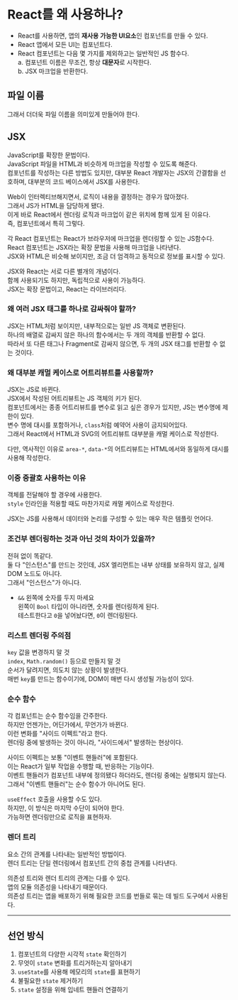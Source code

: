 # React를 왜 사용하나?

- React를 사용하면, 앱의 **재사용 가능한 UI요소**인 컴포넌트를 만들 수 있다. <br />
- React 앱에서 모든 UI는 컴포넌트다. <br />
- React 컴포넌트는 다음 몇 가지를 제외하고는 일반적인 JS 함수다. <br />
  a. 컴포넌트 이름은 무조건, 항상 **대문자**로 시작한다. <br />
  b. JSX 마크업을 반환한다.

## 파일 이름

그래서 더더욱 파일 이름을 의미있게 만들어야 한다.

## JSX

JavaScript를 확장한 문법이다. <br />
JavaScript 파일을 HTML과 비슷하게 마크업을 작성할 수 있도록 해준다. <br />
컴포넌트를 작성하는 다른 방법도 있지만, 대부분 React 개발자는 JSX의 간결함을 선호하며, 대부분의 코드 베이스에서 JSX를 사용한다.

Web이 인터렉티브해지면서, 로직이 내용을 결정하는 경우가 많아졌다. <br />
그래서 JS가 HTML을 담당하게 됐다. <br />
이게 바로 React에서 렌더링 로직과 마크업이 같은 위치에 함께 있게 된 이유다. <br />
즉, 컴포넌트에서 특히 그렇다.

각 React 컴포넌트는 React가 브라우저에 마크업을 렌더링할 수 있는 JS함수다. <br />
React 컴포넌트는 JSX라는 확장 문법을 사용해 마크업을 나타낸다. <br />
JSX와 HTML은 비슷해 보이지만, 조금 더 엄격하고 동적으로 정보를 표시할 수 있다.

JSX와 React는 서로 다른 별개의 개념이다. <br />
함께 사용되기도 하지만, 독립적으로 사용이 가능하다. <br />
JSX는 확장 문법이고, React는 라이브러리다.

### 왜 여러 JSX 태그를 하나로 감싸줘야 할까?

JSX는 HTML처럼 보이지만, 내부적으로는 일반 JS 객체로 변환된다. <br />
하나의 배열로 감싸지 않은 하나의 함수에서는 두 개의 객체를 반환할 수 없다. <br />
따라서 또 다른 태그나 Fragment로 감싸지 않으면, 두 개의 JSX 태그를 반환할 수 없는 것이다.

### 왜 대부분 캐멀 케이스로 어트리뷰트를 사용할까?

JSX는 JS로 바뀐다. <br />
JSX에서 작성된 어트리뷰트는 JS 객체의 키가 된다. <br />
컴포넌트에서는 종종 어트리뷰트를 변수로 읽고 싶은 경우가 있지만, JS는 변수명에 제한이 있다. <br />
변수 명에 대시를 포함하거나, `class`처럼 예약어 사용이 금지되어있다. <br />
그래서 React에서 HTML과 SVG의 어트리뷰트 대부분을 캐멀 케이스로 작성한다.

다만, 역사적인 이유로 `area-*`, `data-*`의 어트리뷰트는 HTML에서와 동일하게 대시를 사용해 작성한다.

### 이중 중괄호 사용하는 이유

객체를 전달해야 할 경우에 사용한다. <br />
`style` 인라인을 적용할 때도 마찬가지로 캐멀 케이스로 작성한다.

JSX는 JS를 사용해서 데이터와 논리를 구성할 수 있는 매우 작은 템플릿 언어다.

### 조건부 렌더링하는 것과 아닌 것의 차이가 있을까?

전혀 없이 똑같다. <br />
둘 다 "인스턴스"를 만드는 것인데, JSX 엘리먼트는 내부 상태를 보유하지 않고, 실제 DOM 노드도 아니다. <br />
그래서 "인스턴스"가 아니다.

- `&&` 왼쪽에 숫자를 두지 마세요 <br />
  왼쪽이 `Bool` 타입이 아니라면, 숫자를 렌더링하게 된다. <br />
  테스트한다고 `0`을 넣어놨다면, `0`이 렌더링된다.

### 리스트 렌더링 주의점

`key` 값을 변경하지 말 것 <br />
`index`, `Math.random()` 등으로 만들지 말 것 <br />
순서가 달려지면, 의도치 않는 상황이 발생한다. <br />
매번 `key`를 만드는 함수이기에, DOM이 매번 다시 생성될 가능성이 있다.

### 순수 함수

각 컴포넌트는 순수 함수임을 간주한다. <br />
하지만 언젠가는, 어딘가에서, 무언가가 바뀐다. <br />
이런 변화를 "사이드 이펙트"라고 한다. <br />
렌더링 중에 발생하는 것이 아니라, "사이드에서" 발생하는 현상이다.

사이드 이펙트는 보통 "이벤트 핸들러"에 포함된다. <br />
이는 React가 일부 작업을 수행할 때, 반응하는 기능이다. <br />
이벤트 핸들러가 컴포넌트 내부에 정의됐다 하더라도, 렌더링 중에는 실행되지 않는다. <br />
그래서 "이벤트 핸들러"는 순수 함수가 아니어도 된다.

`useEffect` 호출을 사용할 수도 있다. <br />
하지만, 이 방식은 마지막 수단이 되어야 한다. <br />
가능하면 렌더링만으로 로직을 표현하자.

### 렌더 트리

요소 간의 관계를 나타내는 일반적인 방법이다. <br />
렌더 트리는 단일 렌더링에서 컴포넌트 간의 중첩 관계를 나타낸다.

의존성 트리와 렌더 트리의 관계는 다를 수 있다. <br />
앱의 모듈 의존성을 나타내기 때문이다. <br />
의존성 트리는 앱을 배포하기 위해 필요한 코드를 번들로 묶는 데 빌드 도구에서 사용된다.

---

## 선언 방식

1. 컴포넌트의 다양한 시각적 `state` 확인하기 <br />
2. 무엇이 `state` 변화를 트리거하는지 알아내기 <br />
3. `useState`를 사용해 메모리의 `state`를 표현하기 <br />
4. 불필요한 `state` 제거하기 <br />
5. `state` 설정을 위해 입네트 핸들러 연결하기
